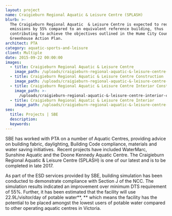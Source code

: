 ```yaml
---
layout: project
name: Craigieburn Regional Aquatic & Leisure Centre (SPLASH)
blurb: >-
  The Craigieburn Regional Aquatic  & Leisure Centre is expected to reduce GHG
  emissions by 55% compared to an equivalent reference building, thus
  contributing to achieve the objectives outlined in the Hume City Council
  Greenhouse Action Plan.
architect: PTA
category: aquatic-sports-and-leisure
client: Multiple
date: 2015-09-22 00:00:00
images:
  - title: Craigieburn Regional Aquatic & Leisure Centre
    image_path: /uploads/craigieburn-regional-aquatic-&-leisure-centre-01.JPG
  - title: Craigieburn Regional Aquatic & Leisure Centre Construction
    image_path: /uploads/craigieburn-regional-aquatic-&-leisure-centre-construction.jpg
  - title: Craigieburn Regional Aquatic & Leisure Centre Interior Construction
    image_path: >-
      /uploads/craigieburn-regional-aquatic-&-leisure-centre-interior-construction.jpg
  - title: Craigieburn Regional Aquatic & Leisure Centre Interior
    image_path: /uploads/craigieburn-regional-aquatic-&-leisure-centre-interior.jpeg
seo:
  title: Projects | SBE
  description:
  keywords:
---
```



SBE has worked with PTA on a number of Aquatic Centres, providing advice on building fabric, daylighting, Building Code compliance, materials and water saving initiatives.&nbsp; Recent projects have included WaterMarc, Sunshine Aquatic and the Doone Kennedy Aquatic Centre. The Craigieburn Regional Aquatic & Leisure Centre (SPLASH) is one of our latest and is to be completed in late 2017.

As part of the ESD services provided by SBE, building simulation has been conducted to demonstrate compliance with Section J of the NCC. The simulation results indicated an improvement over minimum DTS requirement of 55%. Further, it has been estimated that the facility will use 22.9L/visitor/day of potable water**,&nbsp;** which means the facility has the potential to be placed amongst the lowest users of potable water compared to other operating aquatic centres in Victoria.
